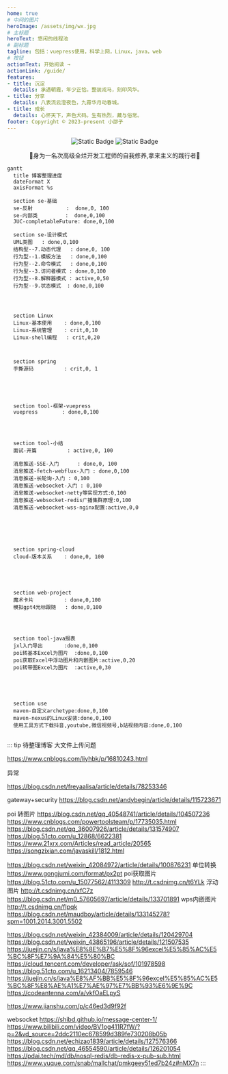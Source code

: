 ```yaml
---
home: true
# 中间的图片
heroImage: /assets/img/wx.jpg
# 主标题
heroText: 悠闲的线程池
# 副标题
tagline: 包括：vuepress使用，科学上网，Linux，java，web
# 按钮
actionText: 开始阅读 →
actionLink: /guide/
features:
- title: 沉淀
  details: 承遇朝霞，年少正恰。整装戎马，刻印风华。
- title: 分享
  details: 八表流云澄夜色，九霄华月动春城。
- title: 成长
  details: 心怀天下，声色犬码。生有热烈，藏与俗常。
footer: Copyright © 2023-present 小邵子
---
```




<center>
<img alt="Static Badge" src="https://img.shields.io/badge/java-%E4%BA%8C%E6%89%8B%E7%A8%8B%E5%BA%8F%E5%91%98%F0%9F%90%92-blue">
<img alt="Static Badge" src="https://img.shields.io/badge/java-CV%E6%94%BB%E5%9F%8E%E7%8B%AE%F0%9F%A6%81-red">
<p>🎉身为一名次高级全烂开发工程师的自我修养,拿来主义的践行者🎉</p>
</center>

```mermaid
gantt
  title 博客整理进度
  dateFormat X
  axisFormat %s

  section se-基础
  se-反射           :  done,0, 100
  se-内部类         :  done,0,100
  JUC-completableFuture: done,0,100

  section se-设计模式
  UML类图   : done,0,100
  结构型--7.动态代理   : done,0, 100
  行为型--1.模板方法   : done,0,100
  行为型--2.命令模式   : done,0,100
  行为型--3.访问者模式 : done,0,100
  行为型--8.解释器模式 : active,0,50
  行为型--9.状态模式  : done,0,100




  section Linux
  Linux-基本使用    : done,0,100
  Linux-系统管理    : crit,0,10
  Linux-shell编程   : crit,0,20



  section spring
  手撕源码          : crit,0, 1





  section tool-框架-vuepress
  vuepress        : done,0,100




  section tool-小结
  面试-开篇          : active,0, 100

  消息推送-SSE-入门      : done,0, 100
  消息推送-fetch-webflux-入门 : done,0,100
  消息推送-长轮询-入门 : 0,100
  消息推送-websocket-入门 : 0,100
  消息推送-websocket-netty等实现方式:0,100
  消息推送-websocket-redis广播集群原理:0,100
  消息推送-websocket-wss-nginx配置:active,0,0






  section spring-cloud
  cloud-版本关系    : done,0, 100





  section web-project
  魔术卡片          : done,0,100
  模拟gpt4光标跟随   : done,0,100




  section tool-java报表
  jxl入门导出       :done,0,100
  poi转基本Excel为图片  :done,0,100
  poi获取Excel中浮动图片和内嵌图片:active,0,20
  poi转带图Excel为图片  :active,0,30





  section use
  maven-自定义archetype:done,0,100
  maven-nexus的Linux安装:done,0,100
  使用工具方式下载抖音,youtube,微信视频号,b站视频内容:done,0,100
  
```




::: tip 待整理博客
大文件上传问题

https://www.cnblogs.com/liyhbk/p/16810243.html

异常

https://blog.csdn.net/freyaalisa/article/details/78253346

gateway+security
https://blog.csdn.net/andybegin/article/details/115723671



poi
转图片
https://blog.csdn.net/qq_40548741/article/details/104507236
https://www.cnblogs.com/powertoolsteam/p/17735035.html
https://blog.csdn.net/qq_36007926/article/details/131574907
https://blog.51cto.com/u_12868/6622381
https://www.21xrx.com/Articles/read_article/20565
https://songzixian.com/javaskill/1812.html

https://blog.csdn.net/weixin_42084972/article/details/100876231
单位转换
https://www.gongjumi.com/format/px2pt
poi获取图片
https://blog.51cto.com/u_15077562/4113309
http://t.csdnimg.cn/t6YLk
浮动图片
http://t.csdnimg.cn/xfC7z
https://blog.csdn.net/m0_57605697/article/details/133701891
wps内嵌图片
http://t.csdnimg.cn/fIpqk
https://blog.csdn.net/maudboy/article/details/133145278?spm=1001.2014.3001.5502

https://blog.csdn.net/weixin_42384009/article/details/120429704
https://blog.csdn.net/weixin_43865196/article/details/121507535
https://juejin.cn/s/java%E8%8E%B7%E5%8F%96excel%E5%85%AC%E5%BC%8F%E7%9A%84%E5%80%BC
https://cloud.tencent.com/developer/ask/sof/101978598
https://blog.51cto.com/u_16213404/7859546
https://juejin.cn/s/java%E8%AF%BB%E5%8F%96excel%E5%85%AC%E5%BC%8F%E8%AE%A1%E7%AE%97%E7%BB%93%E6%9E%9C
https://codeantenna.com/a/vkfOaELpyS

https://www.jianshu.com/p/c46ed3d9f92f

websocket
https://shibd.github.io/message-center-1/
https://www.bilibili.com/video/BV1og411R7fW/?p=2&vd_source=2ddc2110ec678599d389fe730208b05b
https://blog.csdn.net/echizao1839/article/details/127576366
https://blog.csdn.net/qq_46554590/article/details/126201054
https://pdai.tech/md/db/nosql-redis/db-redis-x-pub-sub.html
https://www.yuque.com/snab/mallchat/pmkgeey51ed7b24z#nMX7n
::: 
